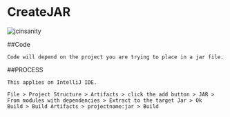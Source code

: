 # CreateJAR

![jcinsanity](Screenshot001.png)

##Code

~~~
Code will depend on the project you are trying to place in a jar file.
~~~

##PROCESS

~~~
This applies on IntelliJ IDE.

File > Project Structure > Artifacts > click the add button > JAR > From modules with dependencies > Extract to the target Jar > Ok
Build > Build Artifacts > projectname:jar > Build
~~~
